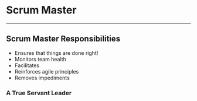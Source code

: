 # Scrum Master

---
## Scrum Master Responsibilities
- Ensures that things are done right!
- Monitors team health
- Facilitates
- Reinforces agile principles
- Removes impediments

### A True Servant Leader
